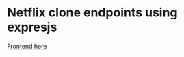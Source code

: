 # Netflix clone endpoints using expresjs

[Frontend here](https://github.com/Abdugaffor-97/netflix-clone-frontend/blob/master/README.md)
